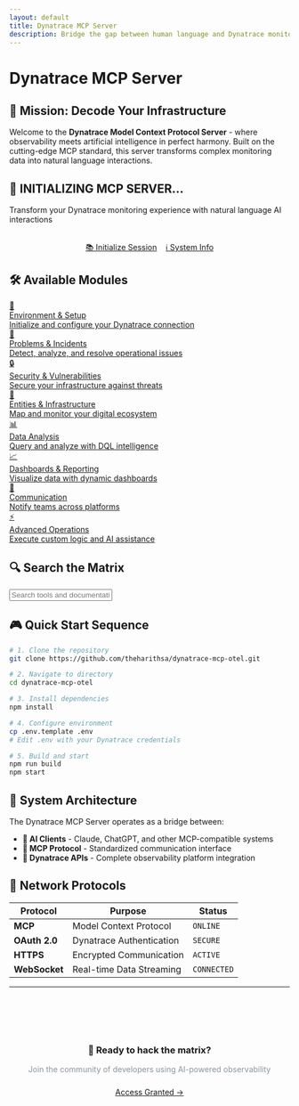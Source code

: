 ```yaml
---
layout: default
title: Dynatrace MCP Server
description: Bridge the gap between human language and Dynatrace monitoring capabilities
---
```


# Dynatrace MCP Server

<div class="matrix-rain"></div>

## 🎯 Mission: Decode Your Infrastructure

Welcome to the **Dynatrace Model Context Protocol Server** - where observability meets artificial intelligence in perfect harmony. Built on the cutting-edge MCP standard, this server transforms complex monitoring data into natural language interactions.

<div class="hero-section">
  <h2>🚀 INITIALIZING MCP SERVER...</h2>
  <p>Transform your Dynatrace monitoring experience with natural language AI interactions</p>
  
  <div style="display: flex; gap: 1rem; justify-content: center; flex-wrap: wrap; margin-top: 2rem;">
    <a href="{{ '/docs/getting-started/' | relative_url }}" class="btn">📚 Initialize Session</a>
    <a href="{{ '/about/' | relative_url }}" class="btn btn-secondary">ℹ️ System Info</a>
  </div>
</div>

## 🛠️ Available Modules

<div class="category-cards">
  <a href="{{ '/docs/mcp-tools#environment-setup' | relative_url }}" class="category-card">
    <div class="category-icon">🔧</div>
    <div>
      <div class="category-title">Environment & Setup</div>
      <div class="category-description">Initialize and configure your Dynatrace connection</div>
    </div>
  </a>

  <a href="{{ '/docs/mcp-tools#problem-incident' | relative_url }}" class="category-card">
    <div class="category-icon">🚨</div>
    <div>
      <div class="category-title">Problems & Incidents</div>
      <div class="category-description">Detect, analyze, and resolve operational issues</div>
    </div>
  </a>

  <a href="{{ '/docs/mcp-tools#security-vulnerability' | relative_url }}" class="category-card">
    <div class="category-icon">🔒</div>
    <div>
      <div class="category-title">Security & Vulnerabilities</div>
      <div class="category-description">Secure your infrastructure against threats</div>
    </div>
  </a>

  <a href="{{ '/docs/mcp-tools#entity-infrastructure' | relative_url }}" class="category-card">
    <div class="category-icon">🏢</div>
    <div>
      <div class="category-title">Entities & Infrastructure</div>
      <div class="category-description">Map and monitor your digital ecosystem</div>
    </div>
  </a>

  <a href="{{ '/docs/mcp-tools#data-analysis' | relative_url }}" class="category-card">
    <div class="category-icon">📊</div>
    <div>
      <div class="category-title">Data Analysis</div>
      <div class="category-description">Query and analyze with DQL intelligence</div>
    </div>
  </a>

  <a href="{{ '/docs/mcp-tools#dashboards-reporting' | relative_url }}" class="category-card">
    <div class="category-icon">📈</div>
    <div>
      <div class="category-title">Dashboards & Reporting</div>
      <div class="category-description">Visualize data with dynamic dashboards</div>
    </div>
  </a>

  <a href="{{ '/docs/mcp-tools#communication' | relative_url }}" class="category-card">
    <div class="category-icon">💬</div>
    <div>
      <div class="category-title">Communication</div>
      <div class="category-description">Notify teams across platforms</div>
    </div>
  </a>

  <a href="{{ '/docs/mcp-tools#advanced-operations' | relative_url }}" class="category-card">
    <div class="category-icon">⚡</div>
    <div>
      <div class="category-title">Advanced Operations</div>
      <div class="category-description">Execute custom logic and AI assistance</div>
    </div>
  </a>
</div>

## 🔍 Search the Matrix

<div class="search-container">
  <input type="text" id="search-input" placeholder="Search tools and documentation..." />
  <div id="search-results"></div>
</div>

## 🎮 Quick Start Sequence

```bash
# 1. Clone the repository
git clone https://github.com/theharithsa/dynatrace-mcp-otel.git

# 2. Navigate to directory
cd dynatrace-mcp-otel

# 3. Install dependencies
npm install

# 4. Configure environment
cp .env.template .env
# Edit .env with your Dynatrace credentials

# 5. Build and start
npm run build
npm start
```

## 🔗 System Architecture

The Dynatrace MCP Server operates as a bridge between:

- **🤖 AI Clients** - Claude, ChatGPT, and other MCP-compatible systems
- **🔌 MCP Protocol** - Standardized communication interface
- **📡 Dynatrace APIs** - Complete observability platform integration

## 📡 Network Protocols

| Protocol | Purpose | Status |
|----------|---------|--------|
| **MCP** | Model Context Protocol | `ONLINE` |
| **OAuth 2.0** | Dynatrace Authentication | `SECURE` |
| **HTTPS** | Encrypted Communication | `ACTIVE` |
| **WebSocket** | Real-time Data Streaming | `CONNECTED` |

---

<div style="text-align: center; margin: 3rem 0; padding: 2rem; background: linear-gradient(135deg, var(--hacker-grey), #21262d); border: 1px solid var(--hacker-green); border-radius: 8px;">
  <h3 style="color: var(--hacker-green); margin-bottom: 1rem;">🚀 Ready to hack the matrix?</h3>
  <p style="color: #8b949e; margin-bottom: 1.5rem;">Join the community of developers using AI-powered observability</p>
  <a href="{{ '/docs/getting-started/' | relative_url }}" class="btn">Access Granted →</a>
</div>

<script>
// Search functionality
const searchInput = document.getElementById('search-input');
const searchResults = document.getElementById('search-results');

// Tool data for search
const tools = [
  { name: 'Get Environment Info', category: 'Environment & Setup', description: 'Retrieve Dynatrace environment information', url: '{{ "/docs/get_environment_info/" | relative_url }}' },
  { name: 'List Problems', category: 'Problems & Incidents', description: 'List all operational problems', url: '{{ "/docs/list_problems/" | relative_url }}' },
  { name: 'Execute DQL', category: 'Data Analysis', description: 'Execute Dynatrace Query Language statements', url: '{{ "/docs/execute_dql/" | relative_url }}' },
  { name: 'Send Slack Message', category: 'Communication', description: 'Send notifications to Slack channels', url: '{{ "/docs/send_slack_message/" | relative_url }}' },
  { name: 'Chat with Davis CoPilot', category: 'Advanced Operations', description: 'AI-powered Dynatrace assistance', url: '{{ "/docs/chat_with_davis_copilot/" | relative_url }}' },
];

searchInput.addEventListener('input', function() {
  const query = this.value.toLowerCase();
  
  if (query.length < 2) {
    searchResults.style.display = 'none';
    return;
  }

  const filteredTools = tools.filter(tool => 
    tool.name.toLowerCase().includes(query) ||
    tool.category.toLowerCase().includes(query) ||
    tool.description.toLowerCase().includes(query)
  );

  if (filteredTools.length > 0) {
    searchResults.innerHTML = filteredTools.map(tool => `
      <div class="search-result">
        <a href="${tool.url}">
          <strong>${tool.name}</strong>
          <span class="search-category">${tool.category}</span>
          <p>${tool.description}</p>
        </a>
      </div>
    `).join('');
    searchResults.style.display = 'block';
  } else {
    searchResults.innerHTML = '<div class="search-no-results">No tools found matching your search.</div>';
    searchResults.style.display = 'block';
  }
});

// Hide search results when clicking outside
document.addEventListener('click', function(e) {
  if (!searchInput.contains(e.target) && !searchResults.contains(e.target)) {
    searchResults.style.display = 'none';
  }
});
</script>
